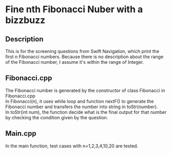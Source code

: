 Fine nth Fibonacci Nuber with a bizzbuzz
========================
Description
-----------------
This is for the screening questions from Swift Navigation, which print the first n Fibonacci numbers. 
Because there is no description about the range of the Fibonacci number, I assume it's within the range of Integer.  

Fibonacci.cpp
-----------------
The Fibonacci number is generated by the constructor of class Fibonacci in Fibonacci.cpp  
In Fibonacci(n), it uses while loop and function nextF() to generate the Fibonacci number and transfers the number into string in toStr(number).  
In toStr(int num), the function decide what is the final output for that number by checking the condition given by the question.  

Main.cpp
-----------------
In the main function, test cases with n=1,2,3,4,10,20 are tested.

